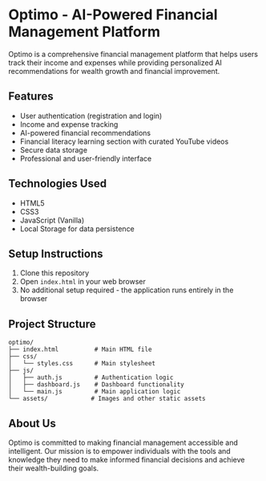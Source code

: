# Optimo - AI-Powered Financial Management Platform

Optimo is a comprehensive financial management platform that helps users track their income and expenses while providing personalized AI recommendations for wealth growth and financial improvement.

## Features

- User authentication (registration and login)
- Income and expense tracking
- AI-powered financial recommendations
- Financial literacy learning section with curated YouTube videos
- Secure data storage
- Professional and user-friendly interface

## Technologies Used

- HTML5
- CSS3
- JavaScript (Vanilla)
- Local Storage for data persistence

## Setup Instructions

1. Clone this repository
2. Open `index.html` in your web browser
3. No additional setup required - the application runs entirely in the browser

## Project Structure

```
optimo/
├── index.html          # Main HTML file
├── css/
│   └── styles.css      # Main stylesheet
├── js/
│   ├── auth.js         # Authentication logic
│   ├── dashboard.js    # Dashboard functionality
│   └── main.js         # Main application logic
└── assets/            # Images and other static assets
```

## About Us

Optimo is committed to making financial management accessible and intelligent. Our mission is to empower individuals with the tools and knowledge they need to make informed financial decisions and achieve their wealth-building goals. 

